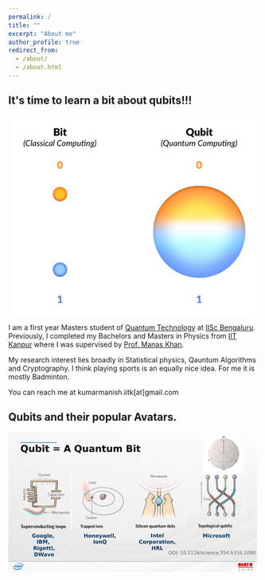 ```yaml
---
permalink: /
title: ""
excerpt: "About me"
author_profile: true
redirect_from: 
  - /about/
  - /about.html
---
```


## It's time to learn a bit about qubits!!!
![alt text](https://github.com/108mk/108mk.github.io/blob/2d8c4db0cb41c56e969f7d2a0dd9b71057f6d1c2/images/qubit-resized.png)

I am a first year Masters student of [Quantum Technology](https://iqti.iisc.ac.in/) at [IISc Bengaluru](https://iisc.ac.in/). Previously, I completed my Bachelors and Masters in Physics from [IIT Kanpur](https://cse.iitk.ac.in) where I was supervised by [Prof. Manas Khan](https://home.iitk.ac.in/~mkhan/).

My research interest lies broadly in Statistical physics, Qauntum Algorithms and Cryptography.
I think playing sports is an equally nice idea. For me it is mostly Badminton. 

You can reach me at kumarmanish.iitk[at]gmail.com
## Qubits and their popular Avatars.
![alt text](https://github.com/108mk/108mk.github.io/blob/2d8c4db0cb41c56e969f7d2a0dd9b71057f6d1c2/images/4-qubit-types-resized.jpg)
